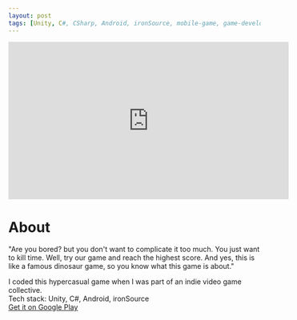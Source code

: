 ```yaml
---
layout: post
tags: [Unity, C#, CSharp, Android, ironSource, mobile-game, game-development]
---
```

  
<iframe width="560" height="315" src="https://www.youtube.com/embed/7bYQE3_HrpI?si=LMfRvweIiuXnNXCA&amp;controls=0" title="YouTube video player" frameborder="0" allow="accelerometer; autoplay; clipboard-write; encrypted-media; gyroscope; picture-in-picture; web-share" allowfullscreen></iframe>

# About
"Are you bored? but you don't want to complicate it too much. You just want to kill time. Well, try our game and reach the highest score. And yes, this is like a famous dinosaur game, so you know what this game is about."

I coded this hypercasual game when I was part of an indie video game collective.  
Tech stack: Unity, C#, Android, ironSource  
[Get it on Google Play][googleplay-link]

[googleplay-link]: https://play.google.com/store/apps/details?id=com.Dreameerkatz.TheWheel&pcampaignid=web_share